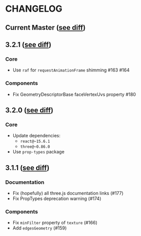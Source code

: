 CHANGELOG
===========

## Current Master ([see diff](https://github.com/toxicFork/react-three-renderer/compare/v3.2.1...master))

## 3.2.1 ([see diff](https://github.com/toxicFork/react-three-renderer/compare/v3.2.0...v3.2.1))

### Core
- Use `raf` for `requestAnimationFrame` shimming #163 #164

### Components
- Fix GeometryDescriptorBase faceVertexUvs property #180

## 3.2.0 ([see diff](https://github.com/toxicFork/react-three-renderer/compare/v3.1.1...v3.2.0))

### Core
- Update dependencies:
  - `react@~15.6.1`
  - `three@~0.86.0`
- Use `prop-types` package

## 3.1.1 ([see diff](https://github.com/toxicFork/react-three-renderer/compare/v3.1.0...v3.1.1))

### Documentation
- Fix (hopefully) all three.js documentation links (#177)
- Fix PropTypes deprecation warning (#174)

### Components
- Fix `minFilter` property of `texture` (#166)
- Add `edgesGeometry` (#159)